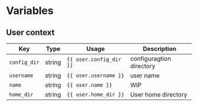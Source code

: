 # Variables

## User context

| Key          | Type     | Usage                   | Description |
| ------------ | -------- | ----------------------- | ----------- |
| `config_dir` | string   | `{{ user.config_dir }}` | configuragtion directory |
| `username`   | string   | `{{ user.username }}`   | user name |
| `name`       | string   | `{{ user.name }}`       | WIP |
| `home_dir`   | string   | `{{ user.home_dir }}`   | User home directory |